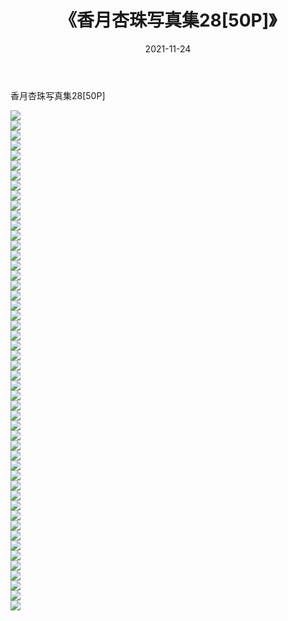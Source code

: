 ﻿---
layout: post
title:  《香月杏珠写真集28[50P]》
date:   2021-11-24
img: http://img.660000.xyz/Sharelink/性感/2021/香月杏珠写真集28[50P]/000.jpg
categories: [美女, 清纯, 唯美]
---

香月杏珠写真集28[50P]

  ![](http://img.660000.xyz/Sharelink/性感/2021/香月杏珠写真集28[50P]/001.jpg) <br> ![](http://img.660000.xyz/Sharelink/性感/2021/香月杏珠写真集28[50P]/002.jpg) <br> ![](http://img.660000.xyz/Sharelink/性感/2021/香月杏珠写真集28[50P]/003.jpg) <br> ![](http://img.660000.xyz/Sharelink/性感/2021/香月杏珠写真集28[50P]/004.jpg) <br> ![](http://img.660000.xyz/Sharelink/性感/2021/香月杏珠写真集28[50P]/005.jpg) <br> ![](http://img.660000.xyz/Sharelink/性感/2021/香月杏珠写真集28[50P]/006.jpg) <br> ![](http://img.660000.xyz/Sharelink/性感/2021/香月杏珠写真集28[50P]/007.jpg) <br> ![](http://img.660000.xyz/Sharelink/性感/2021/香月杏珠写真集28[50P]/008.jpg) <br> ![](http://img.660000.xyz/Sharelink/性感/2021/香月杏珠写真集28[50P]/009.jpg) <br> ![](http://img.660000.xyz/Sharelink/性感/2021/香月杏珠写真集28[50P]/010.jpg) <br> ![](http://img.660000.xyz/Sharelink/性感/2021/香月杏珠写真集28[50P]/011.jpg) <br> ![](http://img.660000.xyz/Sharelink/性感/2021/香月杏珠写真集28[50P]/012.jpg) <br> ![](http://img.660000.xyz/Sharelink/性感/2021/香月杏珠写真集28[50P]/013.jpg) <br> ![](http://img.660000.xyz/Sharelink/性感/2021/香月杏珠写真集28[50P]/014.jpg) <br> ![](http://img.660000.xyz/Sharelink/性感/2021/香月杏珠写真集28[50P]/015.jpg) <br> ![](http://img.660000.xyz/Sharelink/性感/2021/香月杏珠写真集28[50P]/016.jpg) <br> ![](http://img.660000.xyz/Sharelink/性感/2021/香月杏珠写真集28[50P]/017.jpg) <br> ![](http://img.660000.xyz/Sharelink/性感/2021/香月杏珠写真集28[50P]/018.jpg) <br> ![](http://img.660000.xyz/Sharelink/性感/2021/香月杏珠写真集28[50P]/019.jpg) <br> ![](http://img.660000.xyz/Sharelink/性感/2021/香月杏珠写真集28[50P]/020.jpg) <br> ![](http://img.660000.xyz/Sharelink/性感/2021/香月杏珠写真集28[50P]/021.jpg) <br> ![](http://img.660000.xyz/Sharelink/性感/2021/香月杏珠写真集28[50P]/022.jpg) <br> ![](http://img.660000.xyz/Sharelink/性感/2021/香月杏珠写真集28[50P]/023.jpg) <br> ![](http://img.660000.xyz/Sharelink/性感/2021/香月杏珠写真集28[50P]/024.jpg) <br> ![](http://img.660000.xyz/Sharelink/性感/2021/香月杏珠写真集28[50P]/025.jpg) <br> ![](http://img.660000.xyz/Sharelink/性感/2021/香月杏珠写真集28[50P]/026.jpg) <br> ![](http://img.660000.xyz/Sharelink/性感/2021/香月杏珠写真集28[50P]/027.jpg) <br> ![](http://img.660000.xyz/Sharelink/性感/2021/香月杏珠写真集28[50P]/028.jpg) <br> ![](http://img.660000.xyz/Sharelink/性感/2021/香月杏珠写真集28[50P]/029.jpg) <br> ![](http://img.660000.xyz/Sharelink/性感/2021/香月杏珠写真集28[50P]/030.jpg) <br> ![](http://img.660000.xyz/Sharelink/性感/2021/香月杏珠写真集28[50P]/031.jpg) <br> ![](http://img.660000.xyz/Sharelink/性感/2021/香月杏珠写真集28[50P]/032.jpg) <br> ![](http://img.660000.xyz/Sharelink/性感/2021/香月杏珠写真集28[50P]/033.jpg) <br> ![](http://img.660000.xyz/Sharelink/性感/2021/香月杏珠写真集28[50P]/034.jpg) <br> ![](http://img.660000.xyz/Sharelink/性感/2021/香月杏珠写真集28[50P]/035.jpg) <br> ![](http://img.660000.xyz/Sharelink/性感/2021/香月杏珠写真集28[50P]/036.jpg) <br> ![](http://img.660000.xyz/Sharelink/性感/2021/香月杏珠写真集28[50P]/037.jpg) <br> ![](http://img.660000.xyz/Sharelink/性感/2021/香月杏珠写真集28[50P]/038.jpg) <br> ![](http://img.660000.xyz/Sharelink/性感/2021/香月杏珠写真集28[50P]/039.jpg) <br> ![](http://img.660000.xyz/Sharelink/性感/2021/香月杏珠写真集28[50P]/040.jpg) <br> ![](http://img.660000.xyz/Sharelink/性感/2021/香月杏珠写真集28[50P]/041.jpg) <br> ![](http://img.660000.xyz/Sharelink/性感/2021/香月杏珠写真集28[50P]/042.jpg) <br> ![](http://img.660000.xyz/Sharelink/性感/2021/香月杏珠写真集28[50P]/043.jpg) <br> ![](http://img.660000.xyz/Sharelink/性感/2021/香月杏珠写真集28[50P]/044.jpg) <br> ![](http://img.660000.xyz/Sharelink/性感/2021/香月杏珠写真集28[50P]/045.jpg) <br> ![](http://img.660000.xyz/Sharelink/性感/2021/香月杏珠写真集28[50P]/046.jpg) <br> ![](http://img.660000.xyz/Sharelink/性感/2021/香月杏珠写真集28[50P]/047.jpg) <br> ![](http://img.660000.xyz/Sharelink/性感/2021/香月杏珠写真集28[50P]/048.jpg) <br> ![](http://img.660000.xyz/Sharelink/性感/2021/香月杏珠写真集28[50P]/049.jpg) <br> ![](http://img.660000.xyz/Sharelink/性感/2021/香月杏珠写真集28[50P]/050.jpg) <br>